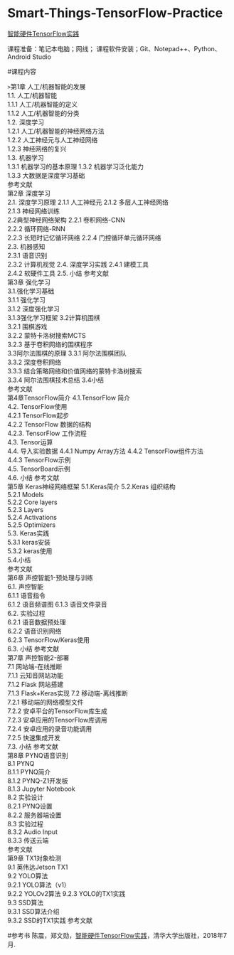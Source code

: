 # Smart-Things-TensorFlow-Practice
[智能硬件TensorFlow实践](https://item.jd.com/12400108.html)

课程准备：笔记本电脑；网线；
课程软件安装；Git、Notepad++、Python、Android Studio

#课程内容


`>`第1章 人工/机器智能的发展	
1.1. 人工/机器智能	
1.1.1 人工/机器智能的定义	
1.1.2 人工/机器智能的分类	
1.2. 深度学习	
1.2.1 人工/机器智能的神经网络方法	
1.2.2 人工神经元与人工神经网络	
1.2.3 神经网络的复兴	
1.3. 机器学习	
1.3.1 机器学习的基本原理	
1.3.2 机器学习泛化能力	
1.3.3 大数据是深度学习基础	
参考文献	
第2章 深度学习	
2.1. 深度学习原理	
2.1.1 人工神经元	
2.1.2 多层人工神经网络	
2.1.3 神经网络训练	
2.2典型神经网络架构	
2.2.1 卷积网络-CNN	
2.2.2 循环网络-RNN	
2.2.3 长短时记忆循环网络	
2.2.4 门控循环单元循环网络	
2.3. 机器感知	
2.3.1 语音识别	
2.3.2 计算机视觉	
2.4. 深度学习实践	
2.4.1 建模工具	
2.4.2 软硬件工具	
2.5. 小结	
参考文献	
第3章 强化学习	
3.1.强化学习基础	
3.1.1 强化学习	
3.1.2 深度强化学习	
3.1.3强化学习框架	
3.2计算机围棋	
3.2.1 围棋游戏	
3.2.2 蒙特卡洛树搜索MCTS	
3.2.3 基于卷积网络的围棋程序	
3.3阿尔法围棋的原理	
3.3.1 阿尔法围棋团队	
3.3.2 深度卷积网络	
3.3.3 结合策略网络和价值网络的蒙特卡洛树搜索	
3.3.4 阿尔法围棋技术总结	
3.4小结	
参考文献	
第4章TensorFlow简介	
4.1.TensorFlow 简介	
4.2. TensorFlow使用	
4.2.1 TensorFlow起步	
4.2.2 TensorFlow 数据的结构	
4.2.3. TensorFlow 工作流程	
4.3. Tensor运算	
4.4. 导入实验数据	
4.4.1 Numpy Array方法	
4.4.2 TensorFlow组件方法	
4.4.3 TensorFlow示例	
4.5. TensorBoard示例	
4.6. 小结	
参考文献	
第5章 Keras神经网络框架	
5.1.Keras简介	
5.2.Keras 组织结构	
5.2.1 Models	
5.2.2 Core layers	
5.2.3 Layers	
5.2.4 Activations	
5.2.5 Optimizers	
5.3. Keras实践	
5.3.1 keras安装	
5.3.2 keras使用	
5.4.小结	
参考文献	
第6章 声控智能1-预处理与训练	
6.1. 声控智能	
6.1.1 语音指令	
6.1.2 语音频谱图	
6.1.3 语音文件录音	
6.2. 实验过程	
6.2.1 语音数据预处理	
6.2.2 语音识别网络	
6.2.3 TensorFlow/Keras使用	
6.3. 小结	
参考文献	
第7章 声控智能2-部署	
7.1 网站端-在线推断	
7.1.1 云知音网站功能	
7.1.2 Flask 网站搭建	
7.1.3 Flask+Keras实现	
7.2 移动端-离线推断	
7.2.1 移动端的网络模型文件	
7.2.2 安卓平台的TensorFlow库生成	
7.2.3 安卓应用的TensorFlow库调用	
7.2.4 安卓应用的录音功能调用	
7.2.5 快速集成开发	
7.3. 小结	
参考文献	
第8章 PYNQ语音识别	
8.1 PYNQ	
8.1.1 PYNQ简介	
8.1.2 PYNQ-Z1开发板	
8.1.3 Jupyter Notebook	
8.2 实验设计	
8.2.1 PYNQ设置	
8.2.2 服务器端设置	
8.3 实验过程	
8.3.2 Audio Input	
8.3.3 传送云端	
参考文献	
第9章  TX1对象检测	
9.1 英伟达Jetson TX1	
9.2 YOLO算法	
9.2.1  YOLO算法（v1）	
9.2.2  YOLOv2算法	
9.2.3 YOLO的TX1实践	
9.3 SSD算法	
9.3.1 SSD算法介绍	
9.3.2 SSD的TX1实践	
参考文献	


#参考书 
陈震，郑文勋，[智能硬件TensorFlow实践](https://item.jd.com/12400108.html)，清华大学出版社，2018年7月. 
